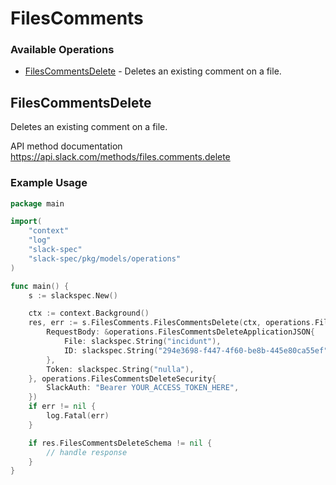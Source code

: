 # FilesComments

### Available Operations

* [FilesCommentsDelete](#filescommentsdelete) - Deletes an existing comment on a file.

## FilesCommentsDelete

Deletes an existing comment on a file.

API method documentation
<https://api.slack.com/methods/files.comments.delete>

### Example Usage

```go
package main

import(
	"context"
	"log"
	"slack-spec"
	"slack-spec/pkg/models/operations"
)

func main() {
    s := slackspec.New()

    ctx := context.Background()
    res, err := s.FilesComments.FilesCommentsDelete(ctx, operations.FilesCommentsDeleteRequest{
        RequestBody: &operations.FilesCommentsDeleteApplicationJSON{
            File: slackspec.String("incidunt"),
            ID: slackspec.String("294e3698-f447-4f60-be8b-445e80ca55ef"),
        },
        Token: slackspec.String("nulla"),
    }, operations.FilesCommentsDeleteSecurity{
        SlackAuth: "Bearer YOUR_ACCESS_TOKEN_HERE",
    })
    if err != nil {
        log.Fatal(err)
    }

    if res.FilesCommentsDeleteSchema != nil {
        // handle response
    }
}
```

